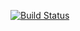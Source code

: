 [![Build Status](https://travis-ci.org/ngerritsen/income-expenses.svg?branch=master)](https://travis-ci.org/ngerritsen/income-expenses)
